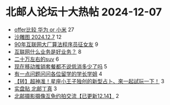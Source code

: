 # 北邮人论坛十大热帖 2024-12-07

- [offer比较 华为 or 小米](https://bbs.byr.cn/article/Job/2221615) 27
- [沙雕图 2024.12.7](https://bbs.byr.cn/article/Joke/733318) 12
- [90年互联网大厂算法程序员征女友](https://bbs.byr.cn/article/Friends/2057849) 9
- [互联网什么业务是好业务？](https://bbs.byr.cn/article/WorkLife/1222779) 8
- [二十万左右的suv](https://bbs.byr.cn/article/AutoMotor/129946) 6
- [现在移动推销套餐都不说低消多少了吗](https://bbs.byr.cn/article/Talking/6430774) 5
- [有一点问题问问各位留学的学长学姐](https://bbs.byr.cn/article/GoAbroad/399571) 4
- [【转】超神准！星座小王子独创的新型占卜、來一起試玩一下！](https://bbs.byr.cn/article/Constellations/326533) 3
- [实盘贴 北邮丁真](https://bbs.byr.cn/article/Picture/3368556) 3
- [北邮摄影摄像互免约拍交流【已更新12.14】](https://bbs.byr.cn/article/Photo/279302) 2


